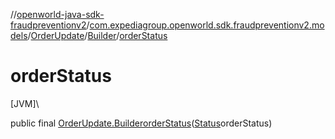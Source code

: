//[openworld-java-sdk-fraudpreventionv2](../../../../index.md)/[com.expediagroup.openworld.sdk.fraudpreventionv2.models](../../index.md)/[OrderUpdate](../index.md)/[Builder](index.md)/[orderStatus](order-status.md)

# orderStatus

[JVM]\

public final [OrderUpdate.Builder](index.md)[orderStatus](order-status.md)([Status](../../-status/index.md)orderStatus)
